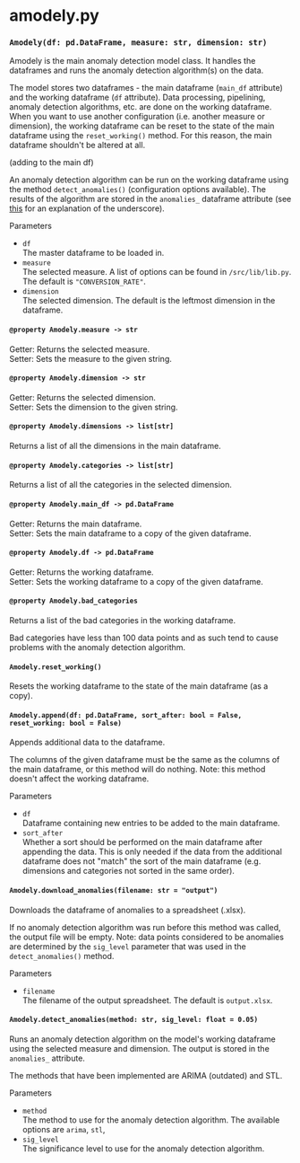 # amodely.py

### `Amodely(df: pd.DataFrame, measure: str, dimension: str)`

Amodely is the main anomaly detection model class. It handles the dataframes and runs the anomaly detection algorithm(s) on the data.

The model stores two dataframes - the main dataframe (`main_df` attribute) and the working dataframe (`df` attribute). Data processing, pipelining, anomaly detection algorithms, etc. are done on the working dataframe. When you want to use another configuration (i.e. another measure or dimension), the working dataframe can be reset to the state of the main dataframe using the `reset_working()` method. For this reason, the main dataframe shouldn't be altered at all.

(adding to the main df)

An anomaly detection algorithm can be run on the working dataframe using the method `detect_anomalies()` (configuration options available). The results of the algorithm are stored in the `anomalies_` dataframe attribute (see [this](https://blog.finxter.com/why-does-the-scikit-learn-library-use-a-trailing-underscore-convention-for-attribute-names/) for an explanation of the underscore).

Parameters
- `df` <br /> The master dataframe to be loaded in.
- `measure` <br /> The selected measure. A list of options can be found in `/src/lib/lib.py`. The default is `"CONVERSION_RATE"`.
- `dimension` <br /> The selected dimension. The default is the leftmost dimension in the dataframe.

#### `@property Amodely.measure -> str`

Getter: Returns the selected measure. <br />
Setter: Sets the measure to the given string.

#### `@property Amodely.dimension -> str`

Getter: Returns the selected dimension. <br />
Setter: Sets the dimension to the given string.

#### `@property Amodely.dimensions -> list[str]`

Returns a list of all the dimensions in the main dataframe.

#### `@property Amodely.categories -> list[str]`

Returns a list of all the categories in the selected dimension.

#### `@property Amodely.main_df -> pd.DataFrame`

Getter: Returns the main dataframe. <br />
Setter: Sets the main dataframe to a copy of the given dataframe.

#### `@property Amodely.df -> pd.DataFrame`

Getter: Returns the working dataframe. <br />
Setter: Sets the working dataframe to a copy of the given dataframe.

#### `@property Amodely.bad_categories`

Returns a list of the bad categories in the working dataframe.

Bad categories have less than 100 data points and as such tend to cause problems with the anomaly detection algorithm.

#### `Amodely.reset_working()`

Resets the working dataframe to the state of the main dataframe (as a copy).

#### `Amodely.append(df: pd.DataFrame, sort_after: bool = False, reset_working: bool = False)`

Appends additional data to the dataframe.

The columns of the given dataframe must be the same as the columns of the main dataframe, or this method will do nothing. Note: this method doesn't affect the working dataframe.

Parameters
- `df` <br /> Dataframe containing new entries to be added to the main dataframe.
- `sort_after` <br /> Whether a sort should be performed on the main dataframe after appending the data. This is only needed if the data from the additional dataframe does not "match" the sort of the main dataframe (e.g. dimensions and categories not sorted in the same order).

#### `Amodely.download_anomalies(filename: str = "output")`

Downloads the dataframe of anomalies to a spreadsheet (.xlsx).

If no anomaly detection algorithm was run before this method was called, the output file will be empty. Note: data points considered to be anomalies are determined by the `sig_level` parameter that was used in the `detect_anomalies()` method.

Parameters
- `filename` <br /> The filename of the output spreadsheet. The default is `output.xlsx`.

#### `Amodely.detect_anomalies(method: str, sig_level: float = 0.05)`

Runs an anomaly detection algorithm on the model's working dataframe using the selected measure and dimension. The output is stored in the `anomalies_` attribute.

The methods that have been implemented are ARIMA (outdated) and STL.

Parameters
- `method` <br /> The method to use for the anomaly detection algorithm. The available options are `arima`, `stl`,
- `sig_level` <br /> The significance level to use for the anomaly detection algorithm.